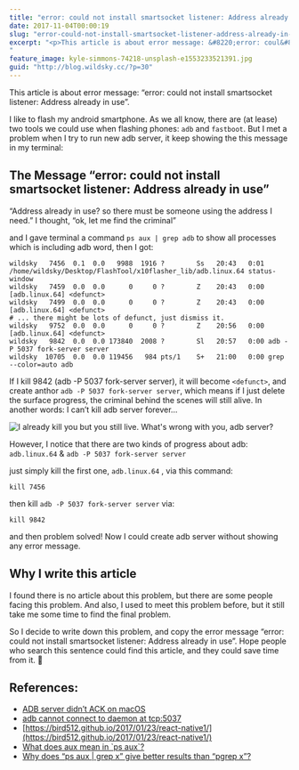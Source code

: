```yaml
---
title: "error: could not install smartsocket listener: Address already in use"
date: 2017-11-04T00:00:19
slug: "error-could-not-install-smartsocket-listener-address-already-in-use"
excerpt: "<p>This article is about error message: &#8220;error: coul&#8230;</p>
"
feature_image: kyle-simmons-74218-unsplash-e1553233521391.jpg
guid: "http://blog.wildsky.cc/?p=30"
---
```

This article is about error message: “error: could not install smartsocket listener: Address already in use”.

I like to flash my android smartphone. As we all know, there are (at lease) two tools we could use when flashing phones: `adb` and `fastboot`. But I met a problem when I try to run new adb server, it keep showing the this message in my terminal:

The Message “error: could not install smartsocket listener: Address already in use”
-----------------------------------------------------------------------------------

“Address already in use? so there must be someone using the address I need.” I thought, “ok, let me find the criminal”

and I gave terminal a command `ps aux | grep adb` to show all processes which is including adb word, then I got:

    wildsky   7456  0.1  0.0   9988  1916 ?        Ss   20:43   0:01 /home/wildsky/Desktop/FlashTool/x10flasher_lib/adb.linux.64 status-window
    wildsky   7459  0.0  0.0      0     0 ?        Z    20:43   0:00 [adb.linux.64] <defunct>
    wildsky   7499  0.0  0.0      0     0 ?        Z    20:43   0:00 [adb.linux.64] <defunct>
    # ... there might be lots of defunct, just dismiss it.
    wildsky   9752  0.0  0.0      0     0 ?        Z    20:56   0:00 [adb.linux.64] <defunct>
    wildsky   9842  0.0  0.0 173840  2008 ?        Sl   20:57   0:00 adb -P 5037 fork-server server
    wildsky  10705  0.0  0.0 119456   984 pts/1    S+   21:00   0:00 grep --color=auto adb

If I kill 9842 (adb -P 5037 fork-server server), it will become `<defunct>`, and create anthor `adb -P 5037 fork-server server`, which means if I just delete the surface progress, the criminal behind the scenes will still alive. In another words: I can’t kill adb server forever…

![I already kill you but you still live. What's wrong with you, adb server?](/images/kyle-simmons-74218-unsplash-e1553233521391.jpg)

However, I notice that there are two kinds of progress about adb: `adb.linux.64` & `adb -P 5037 fork-server server`

just simply kill the first one, `adb.linux.64` , via this command:

    kill 7456

then kill `adb -P 5037 fork-server server` via:

    kill 9842

and then problem solved! Now I could create adb server without showing any error message.

Why I write this article
------------------------

I found there is no article about this problem, but there are some people facing this problem. And also, I used to meet this problem before, but it still take me some time to find the final problem.

So I decide to write down this problem, and copy the error message “error: could not install smartsocket listener: Address already in use”. Hope people who search this sentence could find this article, and they could save time from it. 🙂

References:
-----------

*   [ADB server didn’t ACK on macOS](https://stackoverflow.com/questions/43036124/adb-server-didnt-ack-on-macos)
*   [adb cannot connect to daemon at tcp:5037](https://stackoverflow.com/questions/43131020/adb-cannot-connect-to-daemon-at-tcp5037)
*   [https://bird512.github.io/2017/01/23/react-native1/](https://bird512.github.io/2017/01/23/react-native1/)
*   [What does aux mean in \`ps aux\`?](https://unix.stackexchange.com/questions/106847/what-does-aux-mean-in-ps-aux)
*   [Why does “ps aux | grep x” give better results than “pgrep x”?](https://askubuntu.com/questions/157075/why-does-ps-aux-grep-x-give-better-results-than-pgrep-x)
